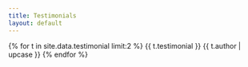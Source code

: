 ```yaml
---
title: Testimonials
layout: default
---
```


{% for t in site.data.testimonial limit:2 %}
{{ t.testimonial }}
{{ t.author | upcase }}
{% endfor %}
